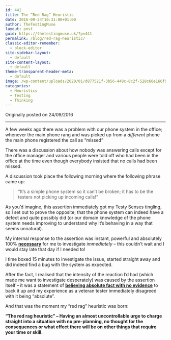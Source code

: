 ```yaml
---
id: 441
title: The ”Red Rag” Heuristic
date: 2016-09-24T10:31:00+01:00
author: TheTestingMuse
layout: post
guid: https://thetestingmuse.uk/?p=441
permalink: /blog/red-rag-heuristic/
classic-editor-remember:
  - block-editor
site-sidebar-layout:
  - default
site-content-layout:
  - default
theme-transparent-header-meta:
  - default
image: /wp-content/uploads/2020/01/d877521f-3b56-448c-8c2f-528c60e166f9-35677-0000194128a3001c.jpg
categories:
  - Heuristics
  - Testing
  - Thinking
---
```

Originally posted on 24/09/2016

* * *

A few weeks ago there was a problem with our phone system in the office; whenever the main phone rang and was picked up from a _different_ phone the main phone registered the call as &#8220;missed&#8221;

There was a discussion about how nobody was answering calls except for the office manager and various people were told off who had been in the office at the time even though everybody insisted that no calls had been missed.

A discussion took place the following morning where the following phrase came up:

> &#8220;It&#8217;s a simple phone system so it can&#8217;t be broken; it has to be the testers not picking up incoming calls!&#8221;

As you&#8217;d imagine, this assertion immediately got my Testy Senses tingling, so I set out to prove the opposite; that the phone system can indeed have a defect and quite possibly did (or our domain knowledge of the phone system needs improving to understand why it&#8217;s behaving in a way that seems unnatural).

My internal response to the assertion was instant, powerful and absolutely 100% **<span style="text-decoration: underline">necessary</span>** for me to investigate _immediately_ &#8211; this couldn&#8217;t wait and I would stay late that day if I needed to!

I time boxed 15 minutes to investigate the issue, started straight away and did indeed find a bug with the system as expected.

After the fact, I realised that the intensity of the reaction I&#8217;d had (which made me want to investigate desperately) was caused by the assertion itself &#8211; it was a statement of **<span style="text-decoration: underline">believing absolute fact with no evidence</span>** to back it up and my experience as a veteran tester immediately disagreed with it being &#8220;absolute&#8221;.

And that was the moment my &#8220;red rag&#8221; heuristic was born:

**&#8220;The red rag heuristic&#8221; &#8211; Having an almost uncontrollable urge to charge straight into a situation with no pre-planning, no thought for the consequences or what effect there will be on other things that require your time or skill.**